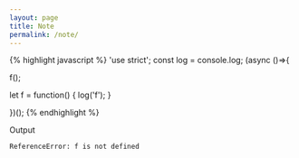 ```yaml
---
layout: page
title: Note
permalink: /note/
---
```


{% highlight javascript %}
'use strict'; const log = console.log; (async ()=>{

f();

let f = function() {
  log('f');
}

})();
{% endhighlight %}

Output

```
ReferenceError: f is not defined
```
